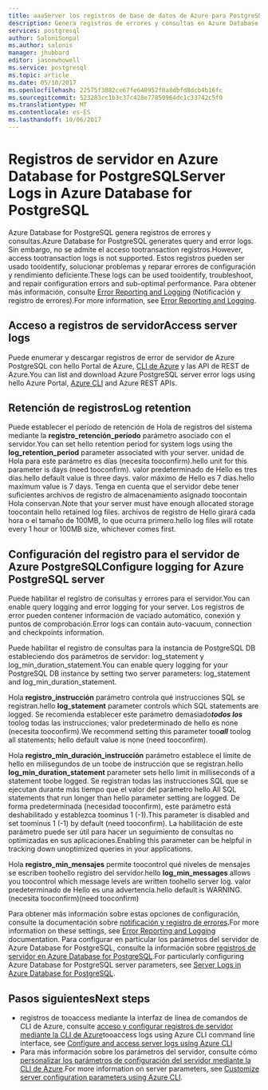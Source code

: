 ```yaml
---
title: aaaServer los registros de base de datos de Azure para PostgreSQL | Documentos de Microsoft
description: Genera registros de errores y consultas en Azure Database for PostgreSQL.
services: postgresql
author: SaloniSonpal
ms.author: salonis
manager: jhubbard
editor: jasonwhowell
ms.service: postgresql
ms.topic: article
ms.date: 05/10/2017
ms.openlocfilehash: 22575f3882ce67fe640952f0a8dbfd8dcb4b16fc
ms.sourcegitcommit: 523283cc1b3c37c428e77850964dc1c33742c5f0
ms.translationtype: MT
ms.contentlocale: es-ES
ms.lasthandoff: 10/06/2017
---
```

# <a name="server-logs-in-azure-database-for-postgresql"></a><span data-ttu-id="688e1-103">Registros de servidor en Azure Database for PostgreSQL</span><span class="sxs-lookup"><span data-stu-id="688e1-103">Server Logs in Azure Database for PostgreSQL</span></span> 
<span data-ttu-id="688e1-104">Azure Database for PostgreSQL genera registros de errores y consultas.</span><span class="sxs-lookup"><span data-stu-id="688e1-104">Azure Database for PostgreSQL generates query and error logs.</span></span> <span data-ttu-id="688e1-105">Sin embargo, no se admite el acceso tootransaction registros.</span><span class="sxs-lookup"><span data-stu-id="688e1-105">However, access tootransaction logs is not supported.</span></span> <span data-ttu-id="688e1-106">Estos registros pueden ser usado tooidentify, solucionar problemas y reparar errores de configuración y rendimiento deficiente.</span><span class="sxs-lookup"><span data-stu-id="688e1-106">These logs can be used tooidentify, troubleshoot, and repair configuration errors and sub-optimal performance.</span></span> <span data-ttu-id="688e1-107">Para obtener más información, consulte [Error Reporting and Logging](https://www.postgresql.org/docs/9.6/static/runtime-config-logging.html) (Notificación y registro de errores).</span><span class="sxs-lookup"><span data-stu-id="688e1-107">For more information, see [Error Reporting and Logging](https://www.postgresql.org/docs/9.6/static/runtime-config-logging.html).</span></span>

## <a name="access-server-logs"></a><span data-ttu-id="688e1-108">Acceso a registros de servidor</span><span class="sxs-lookup"><span data-stu-id="688e1-108">Access server logs</span></span>
<span data-ttu-id="688e1-109">Puede enumerar y descargar registros de error de servidor de Azure PostgreSQL con hello Portal de Azure, [CLI de Azure](howto-configure-server-logs-using-cli.md) y las API de REST de Azure.</span><span class="sxs-lookup"><span data-stu-id="688e1-109">You can list and download Azure PostgreSQL server error logs using hello Azure Portal, [Azure CLI](howto-configure-server-logs-using-cli.md) and Azure REST APIs.</span></span>

## <a name="log-retention"></a><span data-ttu-id="688e1-110">Retención de registros</span><span class="sxs-lookup"><span data-stu-id="688e1-110">Log retention</span></span>
<span data-ttu-id="688e1-111">Puede establecer el período de retención de Hola de registros del sistema mediante la **registro\_retención\_período** parámetro asociado con el servidor.</span><span class="sxs-lookup"><span data-stu-id="688e1-111">You can set hello retention period for system logs using the **log\_retention\_period** parameter associated with your server.</span></span> <span data-ttu-id="688e1-112">unidad de Hola para este parámetro es días (necesita tooconfirm).</span><span class="sxs-lookup"><span data-stu-id="688e1-112">hello unit for this parameter is days (need tooconfirm).</span></span> <span data-ttu-id="688e1-113">valor predeterminado de Hello es tres días.</span><span class="sxs-lookup"><span data-stu-id="688e1-113">hello default value is three days.</span></span> <span data-ttu-id="688e1-114">valor máximo de Hello es 7 días.</span><span class="sxs-lookup"><span data-stu-id="688e1-114">hello maximum value is 7 days.</span></span> <span data-ttu-id="688e1-115">Tenga en cuenta que el servidor debe tener suficientes archivos de registro de almacenamiento asignado toocontain Hola conservan.</span><span class="sxs-lookup"><span data-stu-id="688e1-115">Note that your server must have enough allocated storage toocontain hello retained log files.</span></span>
<span data-ttu-id="688e1-116">archivos de registro de Hello girará cada hora o el tamaño de 100MB, lo que ocurra primero.</span><span class="sxs-lookup"><span data-stu-id="688e1-116">hello log files will rotate every 1 hour or 100MB size, whichever comes first.</span></span>

## <a name="configure-logging-for-azure-postgresql-server"></a><span data-ttu-id="688e1-117">Configuración del registro para el servidor de Azure PostgreSQL</span><span class="sxs-lookup"><span data-stu-id="688e1-117">Configure logging for Azure PostgreSQL server</span></span>
<span data-ttu-id="688e1-118">Puede habilitar el registro de consultas y errores para el servidor.</span><span class="sxs-lookup"><span data-stu-id="688e1-118">You can enable query logging and error logging for your server.</span></span> <span data-ttu-id="688e1-119">Los registros de error pueden contener información de vaciado automático, conexión y puntos de comprobación.</span><span class="sxs-lookup"><span data-stu-id="688e1-119">Error logs can contain auto-vacuum, connection and checkpoints information.</span></span>

<span data-ttu-id="688e1-120">Puede habilitar el registro de consultas para la instancia de PostgreSQL DB estableciendo dos parámetros de servidor: log\_statement y log\_min\_duration\_statement.</span><span class="sxs-lookup"><span data-stu-id="688e1-120">You can enable query logging for your PostgreSQL DB instance by setting two server parameters: log\_statement and log\_min\_duration\_statement.</span></span>

<span data-ttu-id="688e1-121">Hola **registro\_instrucción** parámetro controla qué instrucciones SQL se registran.</span><span class="sxs-lookup"><span data-stu-id="688e1-121">hello **log\_statement** parameter controls which SQL statements are logged.</span></span> <span data-ttu-id="688e1-122">Se recomienda establecer este parámetro demasiado***todos los*** toolog todas las instrucciones; valor predeterminado de hello es none (necesita tooconfirm).</span><span class="sxs-lookup"><span data-stu-id="688e1-122">We recommend setting this parameter too***all*** toolog all statements; hello default value is none (need tooconfirm).</span></span>

<span data-ttu-id="688e1-123">Hola **registro\_min\_duración\_instrucción** parámetro establece el límite de hello en milisegundos de un toobe de instrucción que se registran.</span><span class="sxs-lookup"><span data-stu-id="688e1-123">hello **log\_min\_duration\_statement** parameter sets hello limit in milliseconds of a statement toobe logged.</span></span> <span data-ttu-id="688e1-124">Se registran todas las instrucciones SQL que se ejecutan durante más tiempo que el valor del parámetro hello.</span><span class="sxs-lookup"><span data-stu-id="688e1-124">All SQL statements that run longer than hello parameter setting are logged.</span></span> <span data-ttu-id="688e1-125">De forma predeterminada (necesidad tooconfirm), este parámetro está deshabilitado y establezca toominus 1 (-1).</span><span class="sxs-lookup"><span data-stu-id="688e1-125">This parameter is disabled and set toominus 1 (-1) by default (need tooconfirm).</span></span> <span data-ttu-id="688e1-126">La habilitación de este parámetro puede ser útil para hacer un seguimiento de consultas no optimizadas en sus aplicaciones.</span><span class="sxs-lookup"><span data-stu-id="688e1-126">Enabling this parameter can be helpful in tracking down unoptimized queries in your applications.</span></span>

<span data-ttu-id="688e1-127">Hola **registro\_min\_mensajes** permite toocontrol qué niveles de mensajes se escriben toohello registro del servidor.</span><span class="sxs-lookup"><span data-stu-id="688e1-127">hello **log\_min\_messages** allows you toocontrol which message levels are written toohello server log.</span></span> <span data-ttu-id="688e1-128">valor predeterminado de Hello es una advertencia.</span><span class="sxs-lookup"><span data-stu-id="688e1-128">hello default is WARNING.</span></span> <span data-ttu-id="688e1-129">(necesita tooconfirm)</span><span class="sxs-lookup"><span data-stu-id="688e1-129">(need tooconfirm)</span></span>

<span data-ttu-id="688e1-130">Para obtener más información sobre estas opciones de configuración, consulte la documentación sobre [notificación y registro de errores](https://www.postgresql.org/docs/9.6/static/runtime-config-logging.html).</span><span class="sxs-lookup"><span data-stu-id="688e1-130">For more information on these settings, see [Error Reporting and Logging](https://www.postgresql.org/docs/9.6/static/runtime-config-logging.html) documentation.</span></span> <span data-ttu-id="688e1-131">Para configurar en particular los parámetros del servidor de Azure Database for PostgreSQL, consulte la información sobre [registros de servidor en Azure Database for PostgreSQL](concepts-server-logs.md).</span><span class="sxs-lookup"><span data-stu-id="688e1-131">For particularly configuring Azure Database for PostgreSQL server parameters, see [Server Logs in Azure Database for PostgreSQL](concepts-server-logs.md).</span></span>

## <a name="next-steps"></a><span data-ttu-id="688e1-132">Pasos siguientes</span><span class="sxs-lookup"><span data-stu-id="688e1-132">Next steps</span></span>
- <span data-ttu-id="688e1-133">registros de tooaccess mediante la interfaz de línea de comandos de CLI de Azure, consulte [acceso y configurar registros de servidor mediante la CLI de Azure](howto-configure-server-logs-using-cli.md)</span><span class="sxs-lookup"><span data-stu-id="688e1-133">tooaccess logs using Azure CLI command line interface, see [Configure and access server logs using Azure CLI](howto-configure-server-logs-using-cli.md)</span></span>
- <span data-ttu-id="688e1-134">Para más información sobre los parámetros del servidor, consulte cómo [personalizar los parámetros de configuración del servidor mediante la CLI de Azure](howto-configure-server-parameters-using-cli.md).</span><span class="sxs-lookup"><span data-stu-id="688e1-134">For more information on server parameters, see [Customize server configuration parameters using Azure CLI](howto-configure-server-parameters-using-cli.md).</span></span>